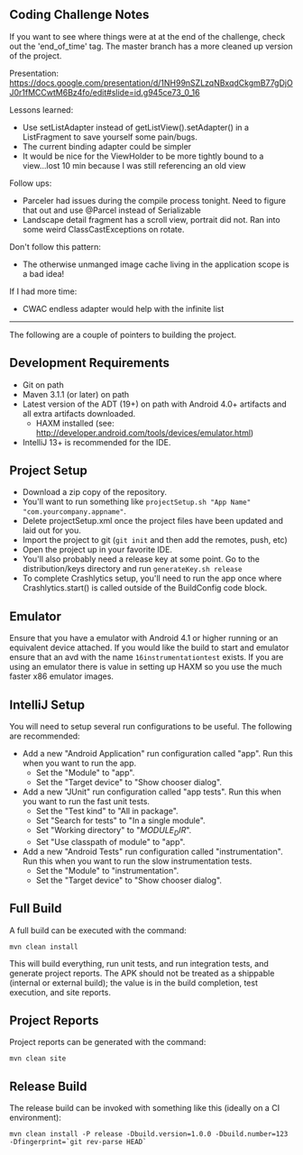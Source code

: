  Coding Challenge Notes
---------------

If you want to see where things were at at the end of the challenge, check out the 'end_of_time' tag.  The master branch
has a more cleaned up version of the project.

Presentation:
https://docs.google.com/presentation/d/1NH99nSZLzqNBxqdCkgmB77gDjOJ0r1fMCCwtM6Bz4fo/edit#slide=id.g945ce73_0_16

Lessons learned:
- Use setListAdapter instead of getListView().setAdapter() in a ListFragment to save yourself some pain/bugs.
- The current binding adapter could be simpler
- It would be nice for the ViewHolder to be more tightly bound to a view...lost 10 min because I was still referencing an old view

Follow ups:
- Parceler had issues during the compile process tonight.  Need to figure that out and use @Parcel instead of Serializable
- Landscape detail fragment has a scroll view, portrait did not.  Ran into some weird ClassCastExceptions on rotate.

Don't follow this pattern:
- The otherwise unmanged image cache living in the application scope is a bad idea!

If I had more time:
- CWAC endless adapter would help with the infinite list

---------------






The following are a couple of pointers to building the project.

Development Requirements
---------------
- Git on path
- Maven 3.1.1 (or later) on path
- Latest version of the ADT (19+) on path with Android 4.0+ artifacts and all extra artifacts downloaded.
    - HAXM installed (see: http://developer.android.com/tools/devices/emulator.html)
- IntelliJ 13+ is recommended for the IDE.

Project Setup
---------------
- Download a zip copy of the repository.
- You'll want to run something like `projectSetup.sh "App Name" "com.yourcompany.appname"`.
- Delete projectSetup.xml once the project files have been updated and laid out for you.
- Import the project to git (`git init` and then add the remotes, push, etc)
- Open the project up in your favorite IDE.
- You'll also probably need a release key at some point.  Go to the distribution/keys directory and run `generateKey.sh release`
- To complete Crashlytics setup, you'll need to run the app once where Crashlytics.start() is called outside of the BuildConfig code block.

Emulator
---------------
Ensure that you have a emulator with Android 4.1 or higher running or an equivalent device attached. If you would like
the build to start and emulator ensure that an avd with the name `16instrumentationtest` exists.  If you are using an
emulator there is value in setting up HAXM so you use the much faster x86 emulator images.

IntelliJ Setup
---------------
You will need to setup several run configurations to be useful.  The following are recommended:

- Add a new "Android Application" run configuration called "app".  Run this when you want to run the app.
    - Set the "Module" to "app".
    - Set the "Target device" to "Show chooser dialog".
- Add a new "JUnit" run configuration called "app tests".  Run this when you want to run the fast unit tests.
    - Set the "Test kind" to "All in package".
    - Set "Search for tests" to "In a single module".
    - Set "Working directory" to "$MODULE_DIR$".
    - Set "Use classpath of module" to "app".
- Add a new "Android Tests" run configuration called "instrumentation".  Run this when you want to run the slow instrumentation tests.
    - Set the "Module" to "instrumentation".
    - Set the "Target device" to "Show chooser dialog".

Full Build
---------------
A full build can be executed with the command:

`mvn clean install`

This will build everything, run unit tests, and run integration tests, and generate project reports.
The APK should not be treated as a shippable (internal or external build); the value is in the build completion, test execution, and site reports.

Project Reports
---------------
Project reports can be generated with the command:

`mvn clean site`

Release Build
---------------
The release build can be invoked with something like this (ideally on a CI environment):

``mvn clean install -P release -Dbuild.version=1.0.0 -Dbuild.number=123 -Dfingerprint=`git rev-parse HEAD` ``
